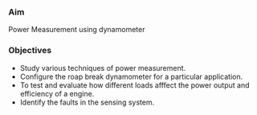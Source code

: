 ### Aim 
Power Measurement using dynamometer

### Objectives
- Study various techniques of power measurement.
- Configure the roap break dynamometer for a particular application.
- To test and evaluate how different loads afffect the power output and efficiency of a engine.
- Identify the faults in the sensing system.



